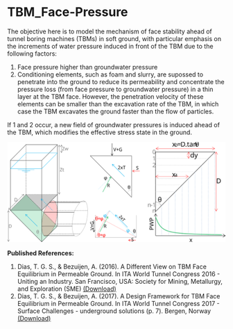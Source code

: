 # TBM_Face-Pressure

The objective here is to model the mechanism of face stability ahead of tunnel boring machines (TBMs) in soft ground, with particular emphasis on the increments of water pressure induced in front of the TBM due to the following factors:

1. Face pressure higher than groundwater pressure
1. Conditioning elements, such as foam and slurry, are supossed to penetrate into the ground to reduce its permeability and concentrate the pressure loss (from face pressure to groundwater pressure) in a thin layer at the TBM face. However, the penetration velocity of these elements can be smaller than the excavation rate of the TBM, in which case the TBM excavates the ground faster than the flow of particles.

If 1 and 2 occur, a new field of groundwater pressures is induced ahead of the TBM, which modifies the effective stress state in the ground.


![Increment of Water Pressure](/images/mechanism.svg)


**Published References:**
1. Dias, T. G. S., & Bezuijen, A. (2016). A Different View on TBM Face Equilibrium in Permeable Ground. In ITA World Tunnel Congress 2016 - Uniting an Industry. San Francisco, USA: Society for Mining, Metallurgy, and Exploration (SME) [(Download)](https://doi.org/10.13140/RG.2.1.2223.6561)
1. Dias, T. G. S., & Bezuijen, A. (2017). A Design Framework for TBM Face Equilibrium in Permeable Ground. In ITA World Tunnel Congress 2017 - Surface Challenges - underground solutions (p. 7). Bergen, Norway [(Download)](https://www.researchgate.net/publication/317606401_A_Design_Framework_for_TBM_Face_Equilibrium_in_Permeable_Ground)
